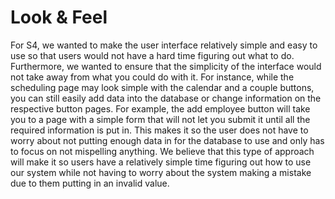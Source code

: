 # Look & Feel
For S4, we wanted to make the user interface relatively simple and easy to use so that users would not have a hard time figuring out 
what to do. Furthermore, we wanted to ensure that the simplicity of the interface would not take away from what you could do with it.
For instance, while the scheduling page may look simple with the calendar and a couple buttons, you can still easily add data into the 
database or change information on the respective button pages. For example, the add employee button will take you to a page with a simple
form that will not let you submit it until all the required information is put in. This makes it so the user does not have to worry about 
not putting enough data in for the database to use and only has to focus on not mispelling anything. We believe that this type of approach
will make it so users have a relatively simple time figuring out how to use our system while not having to worry about the system making a 
mistake due to them putting in an invalid value. 
